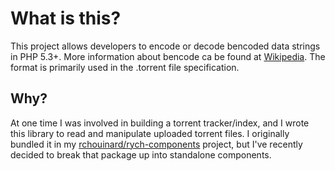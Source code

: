What is this?
=============

This project allows developers to encode or decode bencoded data strings in
PHP 5.3+. More information about bencode ca be found at [Wikipedia](http://en.wikipedia.org/wiki/Bencode).
The format is primarily used in the .torrent file specification.

Why?
----

At one time I was involved in building a torrent tracker/index, and I wrote this
library to read and manipulate uploaded torrent files. I originally bundled it
in my [rchouinard/rych-components](https://github.com/rchouinard/rych-components)
project, but I've recently decided to break that package up into standalone
components.
